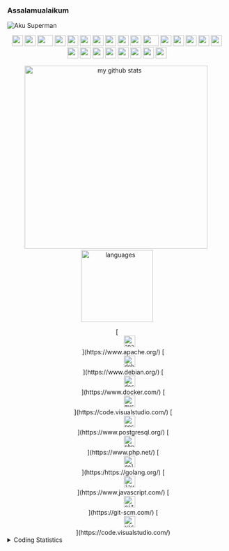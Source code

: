 ### Assalamualaikum 

![Aku Superman](https://res.cloudinary.com/sidiksel/image/upload/v1597734857/Untitled_enxomp.png)

<div align="center">
    <img src="https://cultofthepartyparrot.com/parrots/hd/githubparrot.gif" width="25" height="25"/>
    <img src="https://cultofthepartyparrot.com/flags/hd/indiaparrot.gif" width="25" height="25"/>
    <img src="https://cultofthepartyparrot.com/parrots/asyncparrot.gif" width="36" height="25"/>
    <img src="https://cultofthepartyparrot.com/parrots/exceptionallyfastparrot.gif" width="25" height="25"/>
    <img src="https://cultofthepartyparrot.com/parrots/hd/60fpsparrot.gif" width="25" height="25"/>
    <img src="https://cultofthepartyparrot.com/parrots/hd/jumpingparrot.gif" width="25" height="25"/>
    <img src="https://cultofthepartyparrot.com/parrots/hd/opensourceparrot.gif" width="25" height="25"/>
    <img src="https://cultofthepartyparrot.com/parrots/hd/dealwithitnowparrot.gif" width="25" height="25"/>
    <img src="https://cultofthepartyparrot.com/parrots/hd/hypnoparrotlight.gif" width="25" height="25"/>
    <img src="https://cultofthepartyparrot.com/parrots/databaseparrot.gif" width="25" height="25"/>
    <img src="https://cultofthepartyparrot.com/parrots/fixparrot.gif" width="36" height="25"/>
    <img src="https://cultofthepartyparrot.com/parrots/hd/laptop_parrot.gif" width="25" height="25"/>
    <img src="https://cultofthepartyparrot.com/parrots/hd/spinningparrot.gif" width="25" height="25"/>
    <img src="https://cultofthepartyparrot.com/parrots/hd/levitationparrot.gif" width="25" height="25"/>
    <img src="https://cultofthepartyparrot.com/parrots/hd/meldparrot.gif" width="25" height="25"/>
    <img src="https://cultofthepartyparrot.com/parrots/slomoparrot.gif" width="25" height="25"/>
    <img src="https://cultofthepartyparrot.com/parrots/hd/moonwalkingparrot.gif" width="25" height="25"/>
    <img src="https://cultofthepartyparrot.com/parrots/hd/stableparrot.gif" width="25" height="25"/>
    <img src="https://cultofthepartyparrot.com/parrots/hd/scienceparrot.gif" width="25" height="25"/>
    <img src="https://cultofthepartyparrot.com/parrots/hd/pirateparrot.gif" width="25" height="25"/>
    <img src="https://cultofthepartyparrot.com/parrots/hd/footballparrot.gif" width="25" height="25"/>
    <img src="https://cultofthepartyparrot.com/parrots/hd/illuminatiparrot.gif" width="25" height="25"/>
    <img src="https://cultofthepartyparrot.com/parrots/hd/hypnoparrotdark.gif" width="25" height="25"/>
    <img src="https://cultofthepartyparrot.com/parrots/hd/mustacheparrot.gif" width="25" height="25"/>
</div>

<p align="center">
<img src="https://github-readme-stats.vercel.app/api?username=muh-sidik&show_icons=true&theme=algolia" alt="my github stats" width="420"/>&nbsp;<img src="https://github-readme-stats.vercel.app/api/top-langs/?username=muh-sidik&layout=compact&theme=tokyonight" alt="languages" height="165">
</p>

<div align="center">
    [<code>
        <img alt="apache" width="26px" src="https://emojis.slackmojis.com/emojis/images/1489776653/1898/apache.png?1489776653" />
    </code>](https://www.apache.org/)
    [<code>
        <img alt="debian" width="26px" src="https://emojis.slackmojis.com/emojis/images/1482505119/1523/debian.png?1482505119" />
    </code>](https://www.debian.org/)
    [<code>
        <img alt="docker" width="26px" src="https://emojis.slackmojis.com/emojis/images/1462400762/397/docker.png?1462400762" />
    </code>](https://www.docker.com/)
    [<code>
        <img alt="mysql" width="26px" src="https://emojis.slackmojis.com/emojis/images/1533733488/4439/mysql.png?1533733488" />
    </code>](https://code.visualstudio.com/)
    [<code>
        <img alt="postgres" width="26px" src="https://emojis.slackmojis.com/emojis/images/1450470347/198/postgresql.png?1450470347" />
    </code>](https://www.postgresql.org/)
    [<code>
        <img alt="php" width="26px" src="https://emojis.slackmojis.com/emojis/images/1450319454/130/php.png?1450319454" />
    </code>](https://www.php.net/)
    [<code>
        <img alt="golang" width="26px" src="https://emojis.slackmojis.com/emojis/images/1454546974/291/golang.png?1454546974" />
    </code>](https:/https://golang.org/)
    [<code>
        <img alt="javascript" width="26px" src="https://emojis.slackmojis.com/emojis/images/1450441296/151/javascript.png?1450441296" />
    </code>](https://www.javascript.com/)
    [<code>
        <img alt="git" width="26px" src="https://emojis.slackmojis.com/emojis/images/1580783631/7685/git.png?1580783631" />
    </code>](https://git-scm.com/)
    [<code>
        <img alt="visual studio code" width="26px" src="https://img.icons8.com/fluent/240/000000/visual-studio-code-2019.png" />
    </code>](https://code.visualstudio.com/)
    
</div>

<details>
    <summary>Coding Statistics</summary> 
    <p align="center">
        <img src="https://wakatime.com/share/@Naqeeb/9b12f8df-136b-4bed-b872-b68006c975f5.svg" width="100%" height="400"/>
    </p>
</details>
